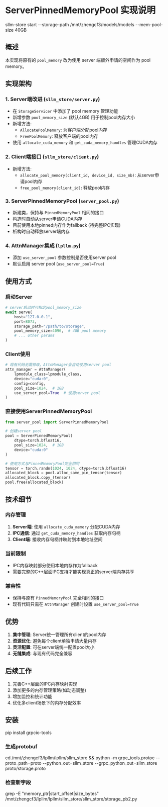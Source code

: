 # ServerPinnedMemoryPool 实现说明
sllm-store start --storage-path /mnt/zhengcf3/models/models --mem-pool-size 40GB
## 概述

本实现将原有的 `pool_memory` 改为使用 server 端额外申请的空间作为 pool memory。

## 实现架构

### 1. Server端改进 (`sllm_store/server.py`)

- 在 `StorageServicer` 中添加了 pool memory 管理功能
- 新增参数 `pool_memory_size` (默认4GB) 用于控制pool内存大小
- 新增方法:
  - `AllocatePoolMemory`: 为客户端分配pool内存
  - `FreePoolMemory`: 释放客户端的pool内存
- 使用 `allocate_cuda_memory` 和 `get_cuda_memory_handles` 管理CUDA内存

### 2. Client端接口 (`sllm_store/client.py`)

- 新增方法:
  - `allocate_pool_memory(client_id, device_id, size_mb)`: 从server申请pool内存
  - `free_pool_memory(client_id)`: 释放pool内存

### 3. ServerPinnedMemoryPool (`server_pool.py`)

- 新建类，保持与 `PinnedMemoryPool` 相同的接口
- 构造时自动从server申请CUDA内存
- 目前使用本地pinned内存作为fallback (待完整IPC实现)
- 析构时自动释放server端内存

### 4. AttnManager集成 (`lpllm.py`)

- 添加 `use_server_pool` 参数控制是否使用server pool
- 默认启用 server pool (`use_server_pool=True`)

## 使用方式

### 启动Server

```python
# server启动时可指定pool_memory_size
await serve(
    host="127.0.0.1",
    port=8073,
    storage_path="/path/to/storage",
    pool_memory_size=4096,  # 4GB pool memory
    # ... other params
)
```

### Client使用

```python
# 现有代码无需修改，AttnManager会自动使用server pool
attn_manager = AttnManager(
    lpmodule_class=lpmodule_class, 
    device="cuda:0", 
    config=config, 
    pool_size=1024,  # 1GB
    use_server_pool=True  # 使用server pool
)
```

### 直接使用ServerPinnedMemoryPool

```python
from server_pool import ServerPinnedMemoryPool

# 创建server pool
pool = ServerPinnedMemoryPool(
    dtype=torch.bfloat16,
    pool_size=1024,  # 1GB
    device="cuda:0"
)

# 使用方式与PinnedMemoryPool完全相同
tensor = torch.randn(1024, 1024, dtype=torch.bfloat16)
allocated_block = pool.alloc_same_pin_tensor(tensor)
allocated_block.copy_(tensor)
pool.free(allocated_block)
```

## 技术细节

### 内存管理

1. **Server端**: 使用 `allocate_cuda_memory` 分配CUDA内存
2. **IPC通信**: 通过 `get_cuda_memory_handles` 获取内存句柄
3. **Client端**: 接收内存句柄并映射到本地地址空间

### 当前限制

- IPC内存映射部分使用本地内存作为fallback
- 需要完整的C++层面IPC支持才能实现真正的server端内存共享

### 兼容性

- 保持与原有 `PinnedMemoryPool` 完全相同的接口
- 现有代码只需在 `AttnManager` 创建时设置 `use_server_pool=True`

## 优势

1. **集中管理**: Server统一管理所有client的pool内存
2. **资源优化**: 避免每个client单独申请大量内存
3. **灵活配置**: 可在server端统一配置pool大小
4. **无缝集成**: 与现有代码完全兼容

## 后续工作

1. 完善C++层面的IPC内存映射实现
2. 添加更多的内存管理策略(如动态调整)
3. 增加监控和统计功能
4. 优化多client场景下的内存分配效率


## 安装
pip install grpcio-tools
### 生成protobuf
cd /mnt/zhengcf3/lpllm/lpllm/sllm_store && python -m grpc_tools.protoc --proto_path=proto --python_out=sllm_store --grpc_python_out=sllm_store proto/storage.proto  

### 检查新字段
grep -E "memory_ptr|start_offset|size_bytes" /mnt/zhengcf3/lpllm/lpllm/sllm_store/sllm_store/storage_pb2.py